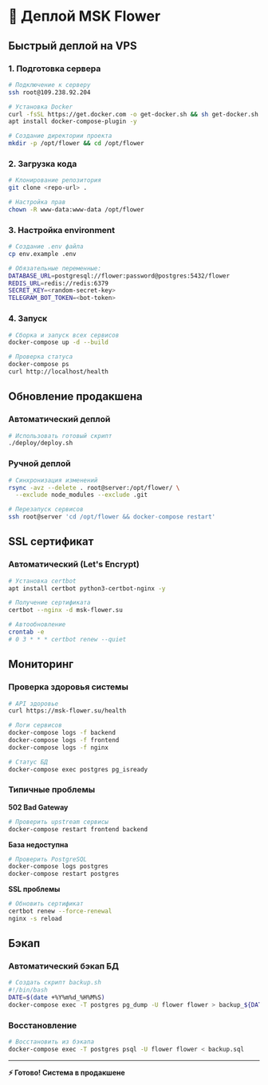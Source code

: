 # 🚀 Деплой MSK Flower

## Быстрый деплой на VPS

### 1. Подготовка сервера
```bash
# Подключение к серверу
ssh root@109.238.92.204

# Установка Docker
curl -fsSL https://get.docker.com -o get-docker.sh && sh get-docker.sh
apt install docker-compose-plugin -y

# Создание директории проекта
mkdir -p /opt/flower && cd /opt/flower
```

### 2. Загрузка кода
```bash
# Клонирование репозитория
git clone <repo-url> .

# Настройка прав
chown -R www-data:www-data /opt/flower
```

### 3. Настройка environment
```bash
# Создание .env файла
cp env.example .env

# Обязательные переменные:
DATABASE_URL=postgresql://flower:password@postgres:5432/flower
REDIS_URL=redis://redis:6379
SECRET_KEY=<random-secret-key>
TELEGRAM_BOT_TOKEN=<bot-token>
```

### 4. Запуск
```bash
# Сборка и запуск всех сервисов
docker-compose up -d --build

# Проверка статуса
docker-compose ps
curl http://localhost/health
```

## Обновление продакшена

### Автоматический деплой
```bash
# Использовать готовый скрипт
./deploy/deploy.sh
```

### Ручной деплой  
```bash
# Синхронизация изменений
rsync -avz --delete . root@server:/opt/flower/ \
  --exclude node_modules --exclude .git

# Перезапуск сервисов
ssh root@server 'cd /opt/flower && docker-compose restart'
```

## SSL сертификат

### Автоматический (Let's Encrypt)
```bash
# Установка certbot
apt install certbot python3-certbot-nginx -y

# Получение сертификата
certbot --nginx -d msk-flower.su

# Автообновление
crontab -e
# 0 3 * * * certbot renew --quiet
```

## Мониторинг

### Проверка здоровья системы
```bash
# API здоровье
curl https://msk-flower.su/health

# Логи сервисов
docker-compose logs -f backend
docker-compose logs -f frontend
docker-compose logs -f nginx

# Статус БД
docker-compose exec postgres pg_isready
```

### Типичные проблемы

**502 Bad Gateway** 
```bash
# Проверить upstream сервисы
docker-compose restart frontend backend
```

**База недоступна**
```bash  
# Проверить PostgreSQL
docker-compose logs postgres
docker-compose restart postgres
```

**SSL проблемы**
```bash
# Обновить сертификат
certbot renew --force-renewal
nginx -s reload
```

## Бэкап

### Автоматический бэкап БД
```bash
# Создать скрипт backup.sh
#!/bin/bash
DATE=$(date +%Y%m%d_%H%M%S)
docker-compose exec -T postgres pg_dump -U flower flower > backup_${DATE}.sql
```

### Восстановление
```bash
# Восстановить из бэкапа
docker-compose exec -T postgres psql -U flower flower < backup.sql
```

---

**⚡ Готово! Система в продакшене** 
